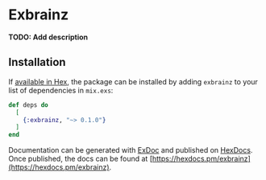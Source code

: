 # Exbrainz

**TODO: Add description**

## Installation

If [available in Hex](https://hex.pm/docs/publish), the package can be installed
by adding `exbrainz` to your list of dependencies in `mix.exs`:

```elixir
def deps do
  [
    {:exbrainz, "~> 0.1.0"}
  ]
end
```

Documentation can be generated with [ExDoc](https://github.com/elixir-lang/ex_doc)
and published on [HexDocs](https://hexdocs.pm). Once published, the docs can
be found at [https://hexdocs.pm/exbrainz](https://hexdocs.pm/exbrainz).

